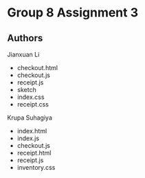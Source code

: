 # Group 8 Assignment 3

## Authors

Jianxuan Li
 - checkout.html
 - checkout.js
 - receipt.js
 - sketch
 - index.css
 - receipt.css

Krupa Suhagiya
 - index.html
 - index.js
 - checkout.js
 - receipt.html
 - receipt.js
 - inventory.css

